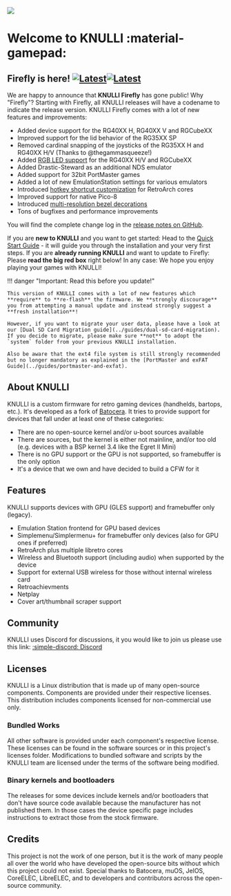 <div class="preview-container">
  <img class="off-glb" src="/_inc/images/knulli-header-firefly.png"/>
</div>

# Welcome to KNULLI :material-gamepad:

## Firefly is here! [![Latest](https://img.shields.io/github/release/knulli-cfw/distribution.svg?labelColor=111111&color=5998FF&label=Latest&style=flat#only-light)](https://github.com/knulli-cfw/distribution/releases/latest)[![Latest](https://img.shields.io/github/release/knulli-cfw/distribution.svg?labelColor=dddddd&color=5998FF&label=Latest&style=flat#only-dark)](https://github.com/knulli-cfw/distribution/releases/latest)

We are happy to announce that **KNULLI Firefly** has gone public! Why "Firefly"? Starting with Firefly, all KNULLI releases will have a codename to indicate the release version. KNULLI Firefly comes with a lot of new features and improvements:

* Added device support for the RG40XX H, RG40XX V and RGCubeXX
* Improved support for the lid behavior of the RG35XX SP
* Removed cardinal snapping of the joysticks of the RG35XX H and RG40XX H/V (Thanks to @thegammasqueeze!)
* Added [RGB LED support](../configure/rgb-leds) for the RG40XX H/V and RGCubeXX
* Added Drastic-Steward as an additional NDS emulator
* Added support for 32bit PortMaster games
* Added a lot of new EmulationStation settings for various emulators
* Introduced [hotkey shortcut customization](../configure/retroarch/custom-hotkey-shortcuts) for RetroArch cores
* Improved support for native Pico-8
* Introduced [multi-resolution bezel decorations](../configure/customization/bezel-decorations)
* Tons of bugfixes and performance improvements

You will find the complete change log in the [release notes on GitHub](https://github.com/knulli-cfw/distribution/releases/latest).

If you are **new to KNULLI** and you want to get started: Head to the [Quick Start Guide](../play/quick-start) - it will guide you through the installation and your very first steps. If you are **already running KNULLI** and want to update to Firefly: Please **read the big red box** right below! In any case: We hope you enjoy playing your games with KNULLI!

!!! danger "Important: Read this before you update!"

    This version of KNULLI comes with a lot of new features which **require** to **re-flash** the firmware. We **strongly discourage** you from attempting a manual update and instead strongly suggest a **fresh installation**!

    However, if you want to migrate your user data, please have a look at our [Dual SD Card Migration guide](../guides/dual-sd-card-migration). If you decide to migrate, please make sure **not** to adopt the `system` folder from your previous KNULLI installation.

    Also be aware that the ext4 file system is still strongly recommended but no longer mandatory as explained in the [PortMaster and exFAT Guide](../guides/portmaster-and-exfat).

## About KNULLI

KNULLI is a custom firmware for retro gaming devices (handhelds, bartops, etc.). It's developed as a fork of [Batocera](https://batocera.org). It tries to provide support for devices that fall under at least one of these categories:

* There are no open-source kernel and/or u-boot sources available
* There are sources, but the kernel is either not mainline, and/or too old (e.g. devices with a BSP kernel 3.4 like the Egret II Mini)
* There is no GPU support or the GPU is not supported, so framebuffer is the only option
* It's a device that we own and have decided to build a CFW for it

## Features

KNULLI supports devices with GPU (GLES support) and framebuffer only (legacy).

* Emulation Station frontend for GPU based devices
* Simplemenu/Simplermenu+ for framebuffer only devices (also for GPU ones if preferred)
* RetroArch plus multiple libretro cores
* Wireless and Bluetooth support (including audio) when supported by the device
* Support for external USB wireless for those without internal wireless card
* Retroachievments
* Netplay
* Cover art/thumbnail scraper support

## Community

KNULLI uses Discord for discussions, it you would like to join us please use this link: [:simple-discord: Discord](https://discord.gg/HXPS3DAeeB)

## Licenses

KNULLI is a Linux distribution that is made up of many open-source components.  Components are provided under their respective licenses.  This distribution includes components licensed for non-commercial use only.

### Bundled Works
All other software is provided under each component's respective license.  These licenses can be found in the software sources or in this project's licenses folder.  Modifications to bundled software and scripts by the KNULLI team are licensed under the terms of the software being modified.

### Binary kernels and bootloaders

The releases for some devices include kernels and/or bootloaders that don't have source code available because the manufacturer has not published them. In those cases the device specific page includes instructions to extract those from the stock firmware.

## Credits

This project is not the work of one person, but it is the work of many people all over the world who have developed the open-source bits without which this project could not exist.  Special thanks to Batocera, muOS, JelOS, CoreELEC, LibreELEC, and to developers and contributors across the open-source community.
